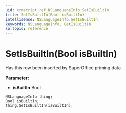 ```yaml
---
uid: crmscript_ref_NSLanguageInfo_SetIsBuiltIn
title: SetIsBuiltIn(Bool isBuiltIn)
intellisense: NSLanguageInfo.SetIsBuiltIn
keywords: NSLanguageInfo, GetIsBuiltIn
so.topic: reference
---
```


# SetIsBuiltIn(Bool isBuiltIn)

Has this row been inserted by SuperOffice priming data

**Parameter:** 
* **isBuiltIn** Bool

```crmscript
NSLanguageInfo thing;
Bool isBuiltIn;
thing.SetIsBuiltIn(isBuiltIn);
```

